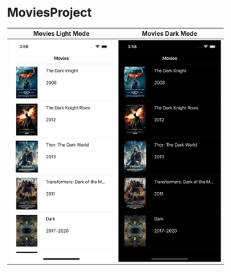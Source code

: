 # MoviesProject

Movies Light Mode    |  Movies Dark Mode
:-------------------------:|:-------------------------:
<img alt="Products List" src="Screenshots/movies_light_mode.png">|<img alt="Products list" src="Screenshots/movies_dark_mode.png">
